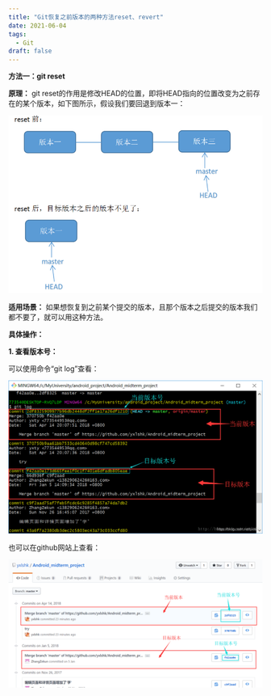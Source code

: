 ```yaml
---
title: "Git恢复之前版本的两种方法reset、revert"
date: 2021-06-04
tags: 
  - Git
draft: false
---
```


**方法一：git reset**

**原理：** git reset的作用是修改HEAD的位置，即将HEAD指向的位置改变为之前存在的某个版本，如下图所示，假设我们要回退到版本一：

![img](../../static/images/202106040000/aHR0cDovL2ltZy5ibG9nLmNzZG4ubmV0LzIwMTgwNDE0MjEyMjIxMDMz.png)

**适用场景：** 如果想恢复到之前某个提交的版本，且那个版本之后提交的版本我们都不要了，就可以用这种方法。

**具体操作：**

**1. 查看版本号：**

可以使用命令“git log”查看：

![img](../../static/images/202106040000/watermark,type_ZmFuZ3poZW5naGVpdGk,shadow_10,text_aHR0cHM6Ly9ibG9nLmNzZG4ubmV0L3l4bHNoaw==,size_16,color_FFFFFF,t_70.png)

也可以在github网站上查看：

![img](../../static/images/202106040000/aHR0cDovL2ltZy5ibG9nLmNzZG4ubmV0LzIwMTgwNDE0MjAzMzQ0MTM4.png)